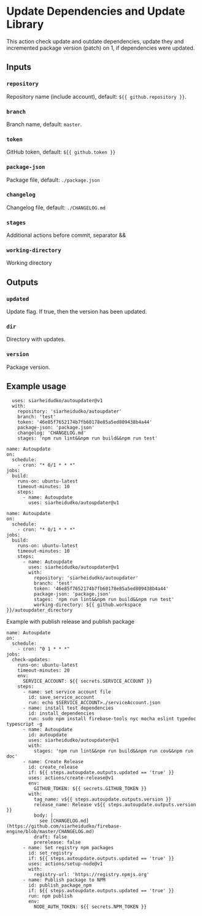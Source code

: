 # Update Dependencies and Update Library

This action check update and outdate dependencies, update they and incremented package version (patch) on 1, if dependencies were updated.

## Inputs

### `repository`

Repository name (include account), default: `${{ github.repository }}`.

### `branch`

Branch name, default: `master`.

### `token`

GitHub token, default: `${{ github.token }}`

### `package-json`

Package file, default: `./package.json`

### `changelog`

Changelog file, default: `./CHANGELOG.md`

### `stages`

Additional actions before commit, separator &&

### `working-directory`

Working directory

## Outputs

### `updated`

Update flag. If true, then the version has been updated.

### `dir`

Directory with updates.

### `version`

Package version.

## Example usage

```
  uses: siarheidudko/autoupdater@v1
  with:
    repository: 'siarheidudko/autoupdater'
    branch: 'test'
    token: '46e85f7652174b7fb60178e85a5ed809438b4a44'
    package-json: 'package.json'
    changelog: 'CHANGELOG.md'
    stages: 'npm run lint&&npm run build&&npm run test'
```

```
name: Autoupdate
on:
  schedule:
    - cron: "* 0/1 * * *"
jobs:
  build:
    runs-on: ubuntu-latest
    timeout-minutes: 10
    steps:
      - name: Autoupdate
        uses: siarheidudko/autoupdater@v1
```

```
name: Autoupdate
on:
  schedule:
    - cron: "* 0/1 * * *"
jobs:
  build:
    runs-on: ubuntu-latest
    timeout-minutes: 10
    steps:
      - name: Autoupdate
        uses: siarheidudko/autoupdater@v1
        with:
          repository: 'siarheidudko/autoupdater'
          branch: 'test'
          token: '46e85f7652174b7fb60178e85a5ed809438b4a44'
          package-json: 'package.json'
          stages: 'npm run lint&&npm run build&&npm run test'
          working-directory: ${{ github.workspace }}/autoupdater_directory
```

Example with publish release and publish package
```
name: Autoupdate
on:
  schedule:
    - cron: "0 1 * * *"
jobs:
  check-updates:
    runs-on: ubuntu-latest
    timeout-minutes: 20
    env:
      SERVICE_ACCOUNT: ${{ secrets.SERVICE_ACCOUNT }}
    steps:
      - name: set service account file
        id: save_service_account
        run: echo $SERVICE_ACCOUNT>./serviceAccount.json
      - name: install test dependencies
        id: install_dependencies
        run: sudo npm install firebase-tools nyc mocha eslint typedoc typescript -g
      - name: Autoupdate
        id: autoupdate
        uses: siarheidudko/autoupdater@v1
        with:
          stages: 'npm run lint&&npm run build&&npm run cov&&npm run doc'
      - name: Create Release
        id: create_release
        if: ${{ steps.autoupdate.outputs.updated == 'true' }}
        uses: actions/create-release@v1
        env:
          GITHUB_TOKEN: ${{ secrets.GITHUB_TOKEN }}
        with:
          tag_name: v${{ steps.autoupdate.outputs.version }}
          release_name: Release v${{ steps.autoupdate.outputs.version }}
          body: |
            see [CHANGELOG.md](https://github.com/siarheidudko/firebase-engine/blob/master/CHANGELOG.md)
          draft: false
          prerelease: false
      - name: Set registry npm packages
        id: set_registry
        if: ${{ steps.autoupdate.outputs.updated == 'true' }}
        uses: actions/setup-node@v1
        with:
          registry-url: 'https://registry.npmjs.org'
      - name: Publish package to NPM
        id: publish_package_npm
        if: ${{ steps.autoupdate.outputs.updated == 'true' }}
        run: npm publish
        env:
          NODE_AUTH_TOKEN: ${{ secrets.NPM_TOKEN }}    
```
